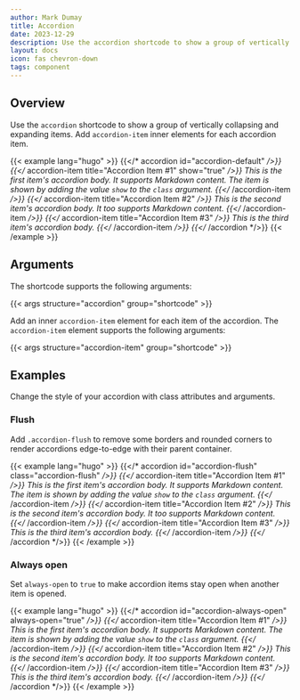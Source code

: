 ```yaml
---
author: Mark Dumay
title: Accordion
date: 2023-12-29
description: Use the accordion shortcode to show a group of vertically collapsing and expanding items.
layout: docs
icon: fas chevron-down
tags: component
---
```


## Overview

Use the `accordion` shortcode to show a group of vertically collapsing and expanding items. Add `accordion-item` inner elements for each accordion item.

<!-- markdownlint-disable MD037 -->
{{< example lang="hugo" >}}
{{</* accordion id="accordion-default" */>}}
  {{</* accordion-item title="Accordion Item #1" show="true" */>}}
    This is the first item's accordion body. It supports Markdown content. The item is shown by
    adding the value `show` to the `class` argument.
  {{</* /accordion-item */>}}
  {{</* accordion-item title="Accordion Item #2" */>}}
    This is the second item's accordion body. It too supports Markdown content.
  {{</* /accordion-item */>}}
  {{</* accordion-item title="Accordion Item #3" */>}}
    This is the third item's accordion body.
  {{</* /accordion-item */>}}
{{</* /accordion */>}}
{{< /example >}}
<!-- markdownlint-enable MD037 -->

## Arguments

The shortcode supports the following arguments:

{{< args structure="accordion" group="shortcode" >}}

Add an inner `accordion-item` element for each item of the accordion. The `accordion-item` element supports the following arguments:

{{< args structure="accordion-item" group="shortcode" >}}

## Examples

Change the style of your accordion with class attributes and arguments.

### Flush

Add `.accordion-flush` to remove some borders and rounded corners to render accordions edge-to-edge with their parent container.

<!-- markdownlint-disable MD037 -->
{{< example lang="hugo" >}}
{{</* accordion id="accordion-flush" class="accordion-flush" */>}}
  {{</* accordion-item title="Accordion Item #1" */>}}
    This is the first item's accordion body. It supports Markdown content. The item is shown by
    adding the value `show` to the `class` argument.
  {{</* /accordion-item */>}}
  {{</* accordion-item title="Accordion Item #2" */>}}
    This is the second item's accordion body. It too supports Markdown content.
  {{</* /accordion-item */>}}
  {{</* accordion-item title="Accordion Item #3" */>}}
    This is the third item's accordion body.
  {{</* /accordion-item */>}}
{{</* /accordion */>}}
{{< /example >}}
<!-- markdownlint-enable MD037 -->

### Always open

Set `always-open` to `true` to make accordion items stay open when another item is opened.

<!-- markdownlint-disable MD037 -->
{{< example lang="hugo" >}}
{{</* accordion id="accordion-always-open" always-open="true" */>}}
  {{</* accordion-item title="Accordion Item #1" */>}}
    This is the first item's accordion body. It supports Markdown content. The item is shown by
    adding the value `show` to the `class` argument.
  {{</* /accordion-item */>}}
  {{</* accordion-item title="Accordion Item #2" */>}}
    This is the second item's accordion body. It too supports Markdown content.
  {{</* /accordion-item */>}}
  {{</* accordion-item title="Accordion Item #3" */>}}
    This is the third item's accordion body.
  {{</* /accordion-item */>}}
{{</* /accordion */>}}
{{< /example >}}
<!-- markdownlint-enable MD037 -->
